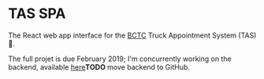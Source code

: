 # TAS SPA
The React web app interface for the [BCTC](http://www.bctc-lb.com/) Truck Appointment System (TAS) 🚚.

The full projet is due February 2019; I'm concurrently working on the backend, available [here](TODO)**TODO** move backend to GitHub.
